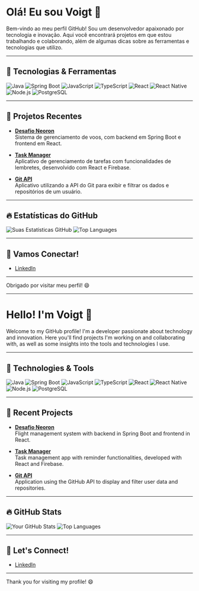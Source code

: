 # Olá! Eu sou Voigt 👋

Bem-vindo ao meu perfil GitHub! Sou um desenvolvedor apaixonado por tecnologia e inovação. Aqui você encontrará projetos em que estou trabalhando e colaborando, além de algumas dicas sobre as ferramentas e tecnologias que utilizo.

---

## 🚀 Tecnologias & Ferramentas
![Java](https://img.shields.io/badge/Java-ED8B00?style=for-the-badge&logo=java&logoColor=white)
![Spring Boot](https://img.shields.io/badge/Spring%20Boot-6DB33F?style=for-the-badge&logo=springboot&logoColor=white)
![JavaScript](https://img.shields.io/badge/JavaScript-323330?style=for-the-badge&logo=javascript&logoColor=F7DF1E)
![TypeScript](https://img.shields.io/badge/TypeScript-007ACC?style=for-the-badge&logo=typescript&logoColor=white)
![React](https://img.shields.io/badge/React-20232A?style=for-the-badge&logo=react&logoColor=61DAFB)
![React Native](https://img.shields.io/badge/React%20Native-20232A?style=for-the-badge&logo=react&logoColor=61DAFB)
![Node.js](https://img.shields.io/badge/Node.js-339933?style=for-the-badge&logo=nodedotjs&logoColor=white)
![PostgreSQL](https://img.shields.io/badge/PostgreSQL-316192?style=for-the-badge&logo=postgresql&logoColor=white)

---

## 📂 Projetos Recentes

- **[Desafio Neoron](https://github.com/Voigtuwu/Desafio-Neoron)**  
  Sistema de gerenciamento de voos, com backend em Spring Boot e frontend em React.
  
- **[Task Manager](https://github.com/Voigtuwu/Task-Manager)**  
  Aplicativo de gerenciamento de tarefas com funcionalidades de lembretes, desenvolvido com React e Firebase.

- **[Git API](https://github.com/Voigtuwu/Task-Manager)**  
  Aplicativo utilizando a API do Git para exibir e filtrar os dados e repositórios de um usuário.

  
---

## 🔥 Estatísticas do GitHub

![Suas Estatísticas GitHub](https://github-readme-stats.vercel.app/api?username=Voigtuwu&show_icons=true&theme=dracula)
![Top Languages](https://github-readme-stats.vercel.app/api/top-langs/?username=Voigtuwu&layout=compact&theme=dracula)

---

## 📝 Vamos Conectar!

- [LinkedIn](https://www.linkedin.com/in/seu-perfil)

---

Obrigado por visitar meu perfil! 😄



--------------------------------------------------------------------------------------------------------


# Hello! I'm Voigt 👋

Welcome to my GitHub profile! I'm a developer passionate about technology and innovation. Here you'll find projects I'm working on and collaborating with, as well as some insights into the tools and technologies I use.

---

## 🚀 Technologies & Tools
![Java](https://img.shields.io/badge/Java-ED8B00?style=for-the-badge&logo=java&logoColor=white)
![Spring Boot](https://img.shields.io/badge/Spring%20Boot-6DB33F?style=for-the-badge&logo=springboot&logoColor=white)
![JavaScript](https://img.shields.io/badge/JavaScript-323330?style=for-the-badge&logo=javascript&logoColor=F7DF1E)
![TypeScript](https://img.shields.io/badge/TypeScript-007ACC?style=for-the-badge&logo=typescript&logoColor=white)
![React](https://img.shields.io/badge/React-20232A?style=for-the-badge&logo=react&logoColor=61DAFB)
![React Native](https://img.shields.io/badge/React%20Native-20232A?style=for-the-badge&logo=react&logoColor=61DAFB)
![Node.js](https://img.shields.io/badge/Node.js-339933?style=for-the-badge&logo=nodedotjs&logoColor=white)
![PostgreSQL](https://img.shields.io/badge/PostgreSQL-316192?style=for-the-badge&logo=postgresql&logoColor=white)

---

## 📂 Recent Projects

- **[Desafio Neoron](https://github.com/Voigtuwu/Desafio-Neoron)**  
  Flight management system with backend in Spring Boot and frontend in React.
  
- **[Task Manager](https://github.com/Voigtuwu/Task-Manager)**  
  Task management app with reminder functionalities, developed with React and Firebase.

- **[Git API](https://github.com/Voigtuwu/Task-Manager)**  
  Application using the GitHub API to display and filter user data and repositories.

---

## 🔥 GitHub Stats

![Your GitHub Stats](https://github-readme-stats.vercel.app/api?username=Voigtuwu&show_icons=true&theme=dracula)
![Top Languages](https://github-readme-stats.vercel.app/api/top-langs/?username=Voigtuwu&layout=compact&theme=dracula)

---

## 📝 Let's Connect!

- [LinkedIn](https://www.linkedin.com/in/your-profile)

---

Thank you for visiting my profile! 😄

